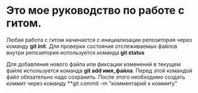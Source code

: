 # Это мое руководство по работе с гитом.


Любая работа с гитом начинается с инициализации репозитория через команду **git init**.
Для проверки состояния отслеживаемых файлов внутри репозитория используется команда **git status**

Для добавления нового файла или фиксации изменений в текущем файле используется команда **git add имя_файла**. Перед этой командой файл обязательно надо сохранить. После этого необходимо создать коммит через команду **git commit -m "комментарий к коммиту"